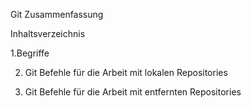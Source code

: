 
Git Zusammenfassung


Inhaltsverzeichnis

1.Begriffe

2. Git Befehle für die Arbeit mit lokalen Repositories

3. Git Befehle für die Arbeit mit entfernten Repositories
